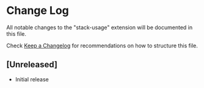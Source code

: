 # Change Log

All notable changes to the "stack-usage" extension will be documented in this file.

Check [Keep a Changelog](http://keepachangelog.com/) for recommendations on how to structure this file.

## [Unreleased]

- Initial release